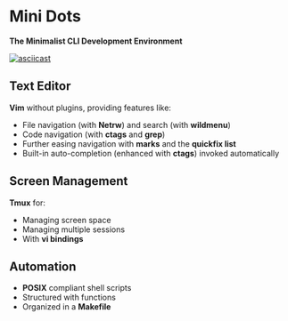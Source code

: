 # Mini Dots

**The Minimalist CLI Development Environment**

[![asciicast](https://asciinema.org/a/eJ6oK0Gc4GrRD0zLrQthPjbMt.svg)](https://asciinema.org/a/eJ6oK0Gc4GrRD0zLrQthPjbMt)

## Text Editor

**Vim** without plugins, providing features like:

- File navigation (with **Netrw**) and search (with **wildmenu**)
- Code navigation (with **ctags** and **grep**)
- Further easing navigation with **marks** and the **quickfix list**
- Built-in auto-completion (enhanced with **ctags**) invoked automatically

## Screen Management

**Tmux** for:

- Managing screen space
- Managing multiple sessions
- With **vi bindings**

## Automation

- **POSIX** compliant shell scripts
- Structured with functions
- Organized in a **Makefile**
